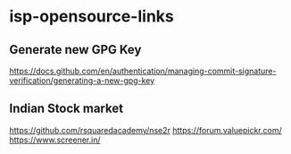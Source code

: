 # isp-opensource-links

## Generate new GPG Key
https://docs.github.com/en/authentication/managing-commit-signature-verification/generating-a-new-gpg-key

## Indian Stock market 
https://github.com/rsquaredacademy/nse2r
https://forum.valuepickr.com/
https://www.screener.in/
